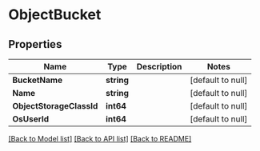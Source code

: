 # ObjectBucket

## Properties
Name | Type | Description | Notes
------------ | ------------- | ------------- | -------------
**BucketName** | **string** |  | [default to null]
**Name** | **string** |  | [default to null]
**ObjectStorageClassId** | **int64** |  | [default to null]
**OsUserId** | **int64** |  | [default to null]

[[Back to Model list]](../README.md#documentation-for-models) [[Back to API list]](../README.md#documentation-for-api-endpoints) [[Back to README]](../README.md)


